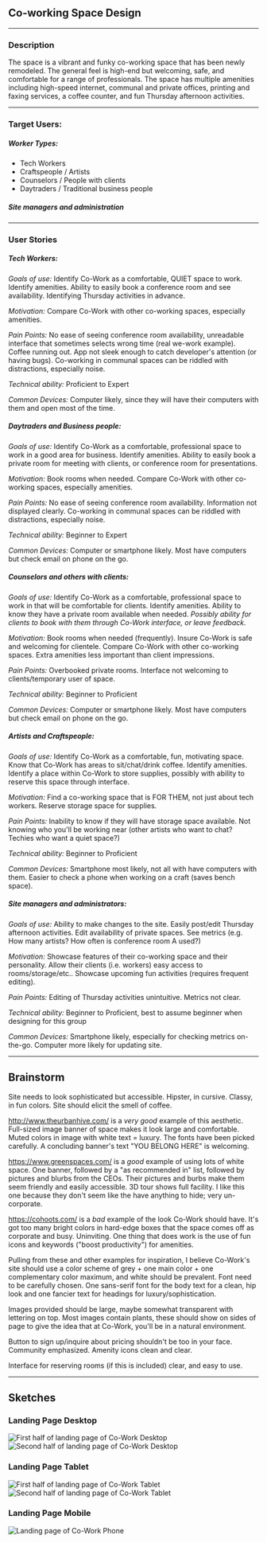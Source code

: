 ## Co-working Space Design

---
### Description
The space is a vibrant and funky co-working space that has been newly remodeled. The general feel is high-end but welcoming, safe, and comfortable for a range of professionals. The space has multiple amenities including high-speed internet, communal and private offices, printing and faxing services, a coffee counter, and fun Thursday afternoon activities.

---

### Target Users:

##### Worker Types:
- Tech Workers
- Craftspeople / Artists
- Counselors / People with clients
- Daytraders / Traditional business people

##### Site managers and administration
---

### User Stories
##### Tech Workers:
*Goals of use:* Identify Co-Work as a comfortable, QUIET space to work. Identify amenities. Ability to easily book a conference room and see availability. Identifying Thursday activities in advance.

*Motivation:* Compare Co-Work with other co-working spaces, especially amenities.

*Pain Points:* No ease of seeing conference room availability, unreadable interface that sometimes selects wrong time (real we-work example). Coffee running out. App not sleek enough to catch developer's attention (or having bugs). Co-working in communal spaces can be riddled with distractions, especially noise.

*Technical ability:* Proficient to Expert

*Common Devices:* Computer likely, since they will have their computers with them and open most of the time.


##### Daytraders and Business people:
*Goals of use:* Identify Co-Work as a comfortable, professional space to work in a good area for business. Identify amenities. Ability to easily book a private room for meeting with clients, or conference room for presentations.

*Motivation:* Book rooms when needed. Compare Co-Work with other co-working spaces, especially amenities.

*Pain Points:* No ease of seeing conference room availability. Information not displayed clearly. Co-working in communal spaces can be riddled with distractions, especially noise.

*Technical ability:* Beginner to Expert

*Common Devices:* Computer or smartphone likely. Most have computers but check email on phone on the go.


##### Counselors and others with clients:
*Goals of use:* Identify Co-Work as a comfortable, professional space to work in that will be comfortable for clients. Identify amenities. Ability to know they have a private room available when needed. *Possibly ability for clients to book with them through Co-Work interface, or leave feedback.*

*Motivation:* Book rooms when needed (frequently). Insure Co-Work is safe and welcoming for clientele. Compare Co-Work with other co-working spaces. Extra amenities less important than client impressions.

*Pain Points:* Overbooked private rooms. Interface not welcoming to clients/temporary user of space.

*Technical ability:* Beginner to Proficient

*Common Devices:* Computer or smartphone likely. Most have computers but check email on phone on the go.


##### Artists and Craftspeople:
*Goals of use:* Identify Co-Work as a comfortable, fun, motivating space. Know that Co-Work has areas to sit/chat/drink coffee. Identify amenities. Identify a place within Co-Work to store supplies, possibly with ability to reserve this space through interface.

*Motivation:* Find a co-working space that is FOR THEM, not just about tech workers. Reserve storage space for supplies.

*Pain Points:* Inability to know if they will have storage space available. Not knowing who you'll be working near (other artists who want to chat? Techies who want a quiet space?)

*Technical ability:* Beginner to Proficient

*Common Devices:* Smartphone most likely, not all with have computers with them. Easier to check a phone when working on a craft (saves bench space).

##### Site managers and administrators:
*Goals of use:* Ability to make changes to the site. Easily post/edit Thursday afternoon activities. Edit availability of private spaces. See metrics (e.g. How many artists? How often is conference room A used?)

*Motivation:* Showcase features of their co-working space and their personality. Allow their clients (i.e. workers) easy access to rooms/storage/etc.. Showcase upcoming fun activities (requires frequent editing).

*Pain Points:* Editing of Thursday activities unintuitive. Metrics not clear.

*Technical ability:* Beginner to Proficient, best to assume beginner when designing for this group

*Common Devices:* Smartphone likely, especially for checking metrics on-the-go. Computer more likely for updating site.

---

## Brainstorm

Site needs to look sophisticated but accessible. Hipster, in cursive. Classy, in fun colors. Site should elicit the smell of coffee.

http://www.theurbanhive.com/ is a *very good* example of this aesthetic. Full-sized image banner of space makes it look large and comfortable. Muted colors in image with white text = luxury. The fonts have been picked carefully. A concluding banner's text "YOU BELONG HERE" is welcoming.

https://www.greenspaces.com/ is a *good* example of using lots of white space. One banner, followed by a "as recommended in" list, followed by pictures and blurbs from the CEOs. Their pictures and burbs make them seem friendly and easily accessible. 3D tour shows full facility. I like this one because they don't seem like the have anything to hide; very un-corporate.

https://cohoots.com/ is a *bad* example of the look Co-Work should have. It's got too many bright colors in hard-edge boxes that the space comes off as corporate and busy. Uninviting. One thing that does work is the use of fun icons and keywords ("boost productivity") for amenities.

Pulling from these and other examples for inspiration, I believe Co-Work's site should use a color scheme of grey + one main color + one complementary color maximum, and white should be prevalent. Font need to be carefully chosen. One sans-serif font for the body text for a clean, hip look and one fancier text for headings for luxury/sophistication.

Images provided should be large, maybe somewhat transparent with lettering on top. Most images contain plants, these should show on sides of page to give the idea that at Co-Work, you'll be in a natural environment.

Button to sign up/inquire about pricing shouldn't be too in your face. Community emphasized. Amenity icons clean and clear.

Interface for reserving rooms (if this is included) clear, and easy to use.

---

## Sketches

### Landing Page Desktop
![First half of landing page of Co-Work Desktop](img/Landing-Desktop-1.jpg)
![Second half of landing page of Co-Work Desktop](img/Landing-Desktop-2.jpg)

### Landing Page Tablet

![First half of landing page of Co-Work Tablet](img/Landing-Tablet-1.jpg)
![Second half of landing page of Co-Work Tablet](img/Landing-Tablet-2.jpg)

### Landing Page Mobile
![Landing page of Co-Work Phone](img/Landing-Phone.jpg)
